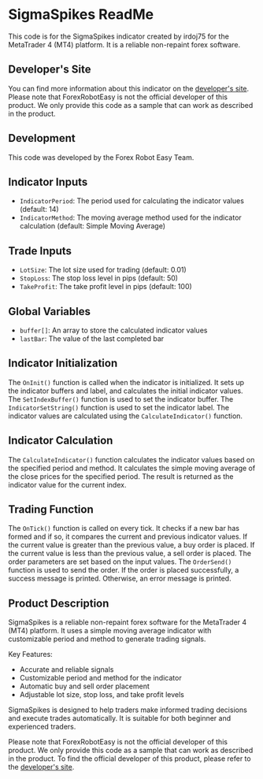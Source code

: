 # SigmaSpikes ReadMe

This code is for the SigmaSpikes indicator created by irdoj75 for the MetaTrader 4 (MT4) platform. It is a reliable non-repaint forex software. 

## Developer's Site
You can find more information about this indicator on the [developer's site](https://forexroboteasy.com/forex-robot-review/sigmaspikes-mt4-review-reliable-non-repaint-forex-software/). Please note that ForexRobotEasy is not the official developer of this product. We only provide this code as a sample that can work as described in the product.

## Development
This code was developed by the Forex Robot Easy Team.

## Indicator Inputs
- `IndicatorPeriod`: The period used for calculating the indicator values (default: 14)
- `IndicatorMethod`: The moving average method used for the indicator calculation (default: Simple Moving Average)

## Trade Inputs
- `LotSize`: The lot size used for trading (default: 0.01)
- `StopLoss`: The stop loss level in pips (default: 50)
- `TakeProfit`: The take profit level in pips (default: 100)

## Global Variables
- `buffer[]`: An array to store the calculated indicator values
- `lastBar`: The value of the last completed bar

## Indicator Initialization
The `OnInit()` function is called when the indicator is initialized. It sets up the indicator buffers and label, and calculates the initial indicator values. The `SetIndexBuffer()` function is used to set the indicator buffer. The `IndicatorSetString()` function is used to set the indicator label. The indicator values are calculated using the `CalculateIndicator()` function.

## Indicator Calculation
The `CalculateIndicator()` function calculates the indicator values based on the specified period and method. It calculates the simple moving average of the close prices for the specified period. The result is returned as the indicator value for the current index.

## Trading Function
The `OnTick()` function is called on every tick. It checks if a new bar has formed and if so, it compares the current and previous indicator values. If the current value is greater than the previous value, a buy order is placed. If the current value is less than the previous value, a sell order is placed. The order parameters are set based on the input values. The `OrderSend()` function is used to send the order. If the order is placed successfully, a success message is printed. Otherwise, an error message is printed.

## Product Description
SigmaSpikes is a reliable non-repaint forex software for the MetaTrader 4 (MT4) platform. It uses a simple moving average indicator with customizable period and method to generate trading signals. 

Key Features:
- Accurate and reliable signals
- Customizable period and method for the indicator
- Automatic buy and sell order placement
- Adjustable lot size, stop loss, and take profit levels

SigmaSpikes is designed to help traders make informed trading decisions and execute trades automatically. It is suitable for both beginner and experienced traders. 

Please note that ForexRobotEasy is not the official developer of this product. We only provide this code as a sample that can work as described in the product. To find the official developer of this product, please refer to the [developer's site](https://forexroboteasy.com/forex-robot-review/sigmaspikes-mt4-review-reliable-non-repaint-forex-software/).
